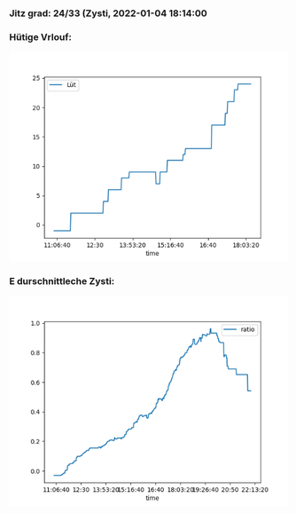 ### Jitz grad: 24/33 (Zysti, 2022-01-04 18:14:00

### Hütige Vrlouf:
![Graph](Today.png)

### E durschnittleche Zysti:
![Graph](Zysti.png)